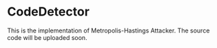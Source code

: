 # CodeDetector

This is the implementation of Metropolis-Hastings Attacker. The source code will be uploaded soon.

